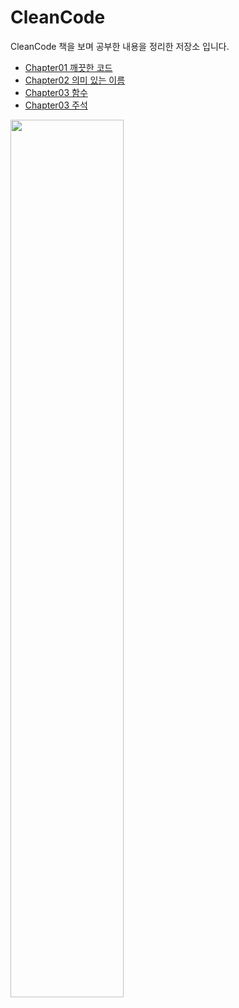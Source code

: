 # CleanCode

CleanCode 책을 보며 공부한 내용을 정리한 저장소 입니다.

- [Chapter01 깨끗한 코드](/src/readme/readme01.md)
- [Chapter02 의미 있는 이름](/src/readme/readme02.md)
- [Chapter03 함수](/src/readme/readme03.md)
- [Chapter03 주석](/src/readme/readme04.md)

<img src="http://image.yes24.com/Goods/11681152/800x0" width="60%">
